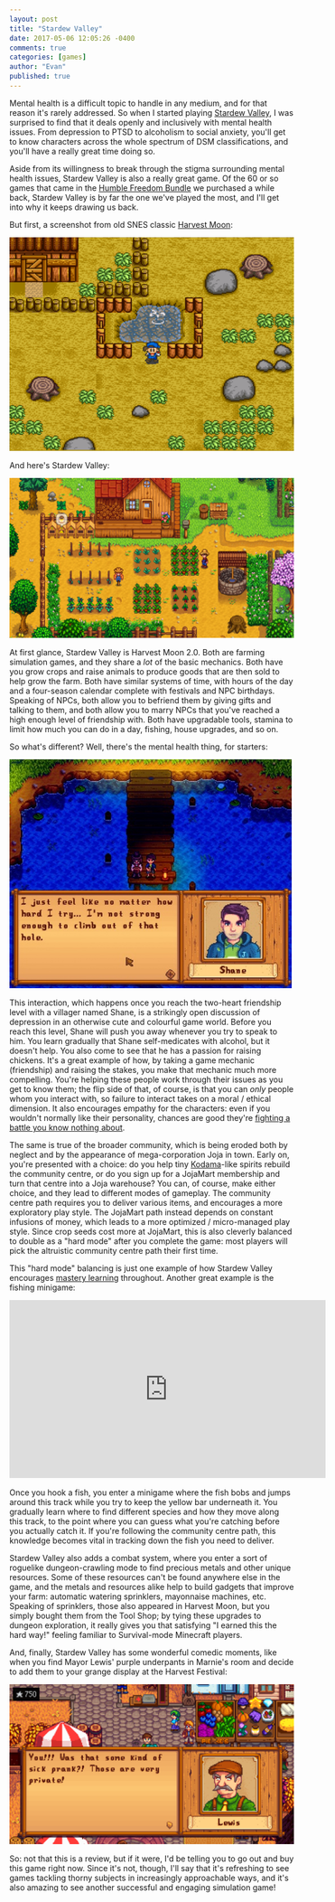 ```yaml
---
layout: post
title: "Stardew Valley"
date: 2017-05-06 12:05:26 -0400
comments: true
categories: [games]
author: "Evan"
published: true
---
```


Mental health is a difficult topic to handle in any medium, and for that reason it's rarely addressed.  So when I started playing [Stardew Valley](http://stardewvalley.net/), I was surprised to find that it deals openly and inclusively with mental health issues.  From depression to PTSD to alcoholism to social anxiety, you'll get to know characters across the whole spectrum of DSM classifications, and you'll have a really great time doing so.

Aside from its willingness to break through the stigma surrounding mental health issues, Stardew Valley is also a really great game.  Of the 60 or so games that came in the [Humble Freedom Bundle](https://www.humblebundle.com/freedom) we purchased a while back, Stardew Valley is by far the one we've played the most, and I'll get into why it keeps drawing us back.

But first, a screenshot from old SNES classic [Harvest Moon](http://harvest-moon.wikia.com/wiki/Harvest_Moon_(SNES)):

![Harvest Moon Screenshot](/images/posts/harvest-moon.png "Harvest Moon Screenshot")

And here's Stardew Valley:

![Stardew Valley Screenshot](/images/posts/stardew-valley.png "Stardew Valley Screenshot")

At first glance, Stardew Valley is Harvest Moon 2.0.  Both are farming simulation games, and they share a *lot* of the basic mechanics.  Both have you grow crops and raise animals to produce goods that are then sold to help grow the farm.  Both have similar systems of time, with hours of the day and a four-season calendar complete with festivals and NPC birthdays.  Speaking of NPCs, both allow you to befriend them by giving gifts and talking to them, and both allow you to marry NPCs that you've reached a high enough level of friendship with.  Both have upgradable tools, stamina to limit how much you can do in a day, fishing, house upgrades, and so on.

So what's different?  Well, there's the mental health thing, for starters:

![Shane Two-Heart Event](/images/posts/stardew-valley-shane.jpg "Shane Two-Heart Event")

This interaction, which happens once you reach the two-heart friendship level with a villager named Shane, is a strikingly open discussion of depression in an otherwise cute and colourful game world.  Before you reach this level, Shane will push you away whenever you try to speak to him.  You learn gradually that Shane self-medicates with alcohol, but it doesn't help.  You also come to see that he has a passion for raising chickens.  It's a great example of how, by taking a game mechanic (friendship) and raising the stakes, you make that mechanic much more compelling.  You're helping these people work through their issues as you get to know them; the flip side of that, of course, is that you can *only* people whom you interact with, so failure to interact takes on a moral / ethical dimension.  It also encourages empathy for the characters: even if you wouldn't normally like their personality, chances are good they're [fighting a battle you know nothing about](https://www.goodreads.com/quotes/6697537-everyone-you-meet-is-fighting-a-battle-you-know-nothing).

The same is true of the broader community, which is being eroded both by neglect and by the appearance of mega-corporation Joja in town.  Early on, you're presented with a choice: do you help tiny [Kodama](https://mythology.stackexchange.com/questions/644/what-is-the-origin-of-the-japanese-kodama)-like spirits rebuild the community centre, or do you sign up for a JojaMart membership and turn that centre into a Joja warehouse?  You can, of course, make either choice, and they lead to different modes of gameplay.  The community centre path requires you to deliver various items, and encourages a more exploratory play style.  The JojaMart path instead depends on constant infusions of money, which leads to a more optimized / micro-managed play style.  Since crop seeds cost more at JojaMart, this is also cleverly balanced to double as a "hard mode" after you complete the game: most players will pick the altruistic community centre path their first time.

This "hard mode" balancing is just one example of how Stardew Valley encourages [mastery learning](https://elearningindustry.com/mastery-learning-grand-theft-auto-5) throughout.  Another great example is the fishing minigame:

<iframe width="560" height="315" src="https://www.youtube.com/embed/XTxRzAwggEg?start=96" frameborder="0" allowfullscreen></iframe>

Once you hook a fish, you enter a minigame where the fish bobs and jumps around this track while you try to keep the yellow bar underneath it.  You gradually learn where to find different species and how they move along this track, to the point where you can guess what you're catching before you actually catch it.  If you're following the community centre path, this knowledge becomes vital in tracking down the fish you need to deliver.

Stardew Valley also adds a combat system, where you enter a sort of roguelike dungeon-crawling mode to find precious metals and other unique resources.  Some of these resources can't be found anywhere else in the game, and the metals and resources alike help to build gadgets that improve your farm: automatic watering sprinklers, mayonnaise machines, etc.  Speaking of sprinklers, those also appeared in Harvest Moon, but you simply bought them from the Tool Shop; by tying these upgrades to dungeon exploration, it really gives you that satisfying "I earned this the hard way!" feeling familiar to Survival-mode Minecraft players.

And, finally, Stardew Valley has some wonderful comedic moments, like when you find Mayor Lewis' purple underpants in Marnie's room and decide to add them to your grange display at the Harvest Festival:

![Mayor Lewis' underpants](/images/posts/stardew-valley-underpants.png "Mayor Lewis' underpants")

So: not that this is a review, but if it were, I'd be telling you to go out and buy this game right now.  Since it's not, though, I'll say that it's refreshing to see games tackling thorny subjects in increasingly approachable ways, and it's also amazing to see another successful and engaging simulation game!
